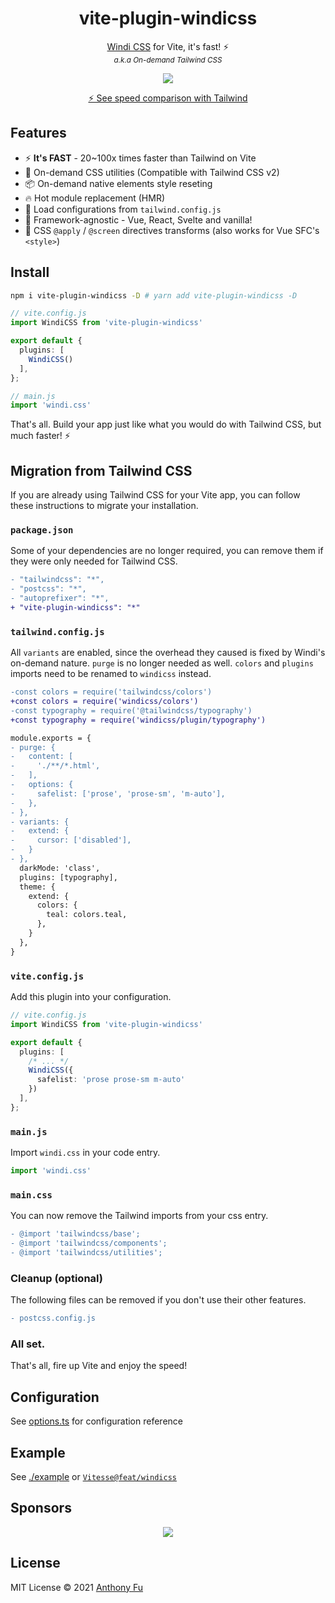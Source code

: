 <h1 align='center'>vite-plugin-windicss</h1>

<p align='center'><a href="https://github.com/voorjaar/windicss">Windi CSS</a> for Vite, it's fast! ⚡️<br>
<sup><em>a.k.a On-demand Tailwind CSS</em></sup>
</p>

<p align='center'>
<a href='https://www.npmjs.com/package/vite-plugin-windicss'>
<img src='https://img.shields.io/npm/v/vite-plugin-windicss?color=0EA5E9&label='>
</a>
</p>

<p align='center'>
<a href='https://twitter.com/antfu7/status/1361398324587163648'>⚡️ See speed comparison with Tailwind</a>
</p>

## Features

- ⚡️ **It's FAST** - 20~100x times faster than Tailwind on Vite
- 🧩 On-demand CSS utilities (Compatible with Tailwind CSS v2)
- 📦 On-demand native elements style reseting
- 🔥 Hot module replacement (HMR)
- 🍃 Load configurations from `tailwind.config.js`
- 🤝 Framework-agnostic - Vue, React, Svelte and vanilla!
- 📄 CSS `@apply` / `@screen` directives transforms (also works for Vue SFC's `<style>`)

## Install

```bash
npm i vite-plugin-windicss -D # yarn add vite-plugin-windicss -D
```

```ts
// vite.config.js
import WindiCSS from 'vite-plugin-windicss'

export default {
  plugins: [
    WindiCSS()
  ],
};
```

```ts
// main.js
import 'windi.css'
```

That's all. Build your app just like what you would do with Tailwind CSS, but much faster! ⚡️

## Migration from Tailwind CSS

If you are already using Tailwind CSS for your Vite app, you can follow these instructions to migrate your installation.

### `package.json`

Some of your dependencies are no longer required, you can remove them if they were only needed for Tailwind CSS.

```diff
- "tailwindcss": "*",
- "postcss": "*",
- "autoprefixer": "*",
+ "vite-plugin-windicss": "*"
```

### `tailwind.config.js`

All `variants` are enabled, since the overhead they caused is fixed by Windi's on-demand nature. `purge` is no longer needed as well. `colors` and `plugins` imports need to be renamed to `windicss` instead.

```diff
-const colors = require('tailwindcss/colors')
+const colors = require('windicss/colors')
-const typography = require('@tailwindcss/typography')
+const typography = require('windicss/plugin/typography')

module.exports = {
- purge: {
-   content: [
-     './**/*.html',
-   ],
-   options: {
-     safelist: ['prose', 'prose-sm', 'm-auto'],
-   },
- },
- variants: {
-   extend: {
-     cursor: ['disabled'],
-   }
- },
  darkMode: 'class',
  plugins: [typography],
  theme: {
    extend: {
      colors: {
        teal: colors.teal,
      },
    }
  },
}
```

### `vite.config.js`

Add this plugin into your configuration.

```ts
// vite.config.js
import WindiCSS from 'vite-plugin-windicss'

export default {
  plugins: [
    /* ... */
    WindiCSS({
      safelist: 'prose prose-sm m-auto'
    })
  ],
};
```

### `main.js`

Import `windi.css` in your code entry.

```ts
import 'windi.css'
```

### `main.css`

You can now remove the Tailwind imports from your css entry.

```diff
- @import 'tailwindcss/base';
- @import 'tailwindcss/components';
- @import 'tailwindcss/utilities';
```

### Cleanup (optional)

The following files can be removed if you don't use their other features.

```diff
- postcss.config.js
```

### All set.

That's all, fire up Vite and enjoy the speed!

## Configuration

See [options.ts](https://github.com/windicss/vite-plugin-windicss/blob/main/src/box/options.ts#L9-L103) for configuration reference


## Example

See [./example](./example) or [`Vitesse@feat/windicss`](https://github.com/antfu/vitesse/tree/feat/windicss)

## Sponsors

<p align="center">
  <a href="https://cdn.jsdelivr.net/gh/antfu/static/sponsors.svg">
    <img src='https://cdn.jsdelivr.net/gh/antfu/static/sponsors.svg'/>
  </a>
</p>

## License

MIT License © 2021 [Anthony Fu](https://github.com/antfu)
